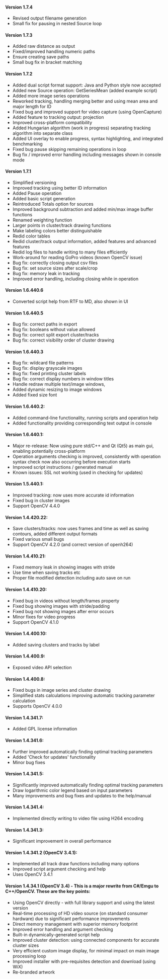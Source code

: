 #### Version 1.7.4
* Revised output filename generation
* Small fix for pausing in nested Source loop

#### Version 1.7.3
* Added raw distance as output
* Fixed/improved handling numeric paths
* Ensure creating save paths
* Small bug fix in bracket matching

#### Version 1.7.2
* Added dual script format support: Java and Python style now accepted
* Added new Source operation: GetSeriesMean (added example script)
* Added more image series operations
* Reworked tracking, handling merging better and using mean area and major length for ID
* Fixed bug and improved support for video capture (using OpenCapture)
* Added feature to tracking output: projection
* Improved cross-platform compatibility
* Added Hungarian algorithm (work in progress) separating tracking algorithm into separate class
* Added UI overlay to enable progress, syntax highlighting, and integrated benchmarking
* Fixed bug pause skipping remaining operations in loop
* Bug fix / improved error handling including messages shown in console mode

#### Version 1.7.1
* Simplified versioning
* Improved tracking using better ID information
* Added Pause operation
* Added basic script generation
* Reintroduced Totals option for sources
* Improved background subtraction and added min/max image buffer functions
* Renamed weighting function
* Larger points in cluster/track drawing functions
* Make labeling colors better distinguishable
* Redid color tables
* Redid cluster/track output information, added features and advanced features
* Redid log files to handle writing to many files efficiently
* Work-around for reading GoPro videos (known OpenCV issue)
* Bug fix: correctly closing output csv files
* Bug fix: set source sizes after scale/crop
* Bug fix: memory leak in tracking
* Improved error handling, including closing while in operation

#### Version 1.6.440.6
* Converted script help from RTF to MD, also shown in UI

#### Version 1.6.440.5
* Bug fix: correct paths in export
* Bug fix: booleans without value allowed
* Bug fix: correct split export cluster/tracks
* Bug fix: correct visibility order of cluster drawing

#### Version 1.6.440.3
* Bug fix: wildcard file patterns
* Bug fix: display grayscale images
* Bug fix: fixed printing cluster labels
* Bug fix: correct display numbers in window titles
* Handle redraw multiple text/image windows,
* Added dynamic resizing to image windows
* Added fixed size font

#### Version 1.6.440.2:
* Added command-line functionality, running scripts and operation help
* Added functionality providing corresponding text output in console

#### Version 1.6.440.1:
* Major re-release: Now using pure std/C++ and Qt (Qt5) as main gui, enabling potentially cross-platform
* Operation arguments checking is improved, consistently with operation syntax check now also occurring before execution starts
* Improved script instructions / generated manual
* Known issues: SSL not working (used in checking for updates)

#### Version 1.5.440.1:
* Improved tracking: now uses more accurate id information
* Fixed bug in cluster images
* Support OpenCV 4.4.0

#### Version 1.4.420.22:
* Save clusters/tracks: now uses frames and time as well as saving contours, added different output formats
* Fixed various small bugs
* Support OpenCV 4.2.0 (and correct version of openh264)

#### Version 1.4.410.21:
* Fixed memory leak in showing images with stride
* Use time when saving tracks etc
* Proper file modified detection including auto save on run

#### Version 1.4.410.20:
* Fixed bug in videos without length/frames property
* Fixed bug showing images with stride/padding
* Fixed bug not showing images after error occurs
* Minor fixes for video progress
* Support OpenCV 4.1.0

#### Version 1.4.400.10:
* Added saving clusters and tracks by label

#### Version 1.4.400.9: 
* Exposed video API selection

#### Version 1.4.400.8:
* Fixed bugs in image series and cluster drawing
* Simplified stats calculations improving automatic tracking parameter calculation
* Supports OpenCV 4.0.0

#### Version 1.4.341.7:
* Added GPL license information

#### Version 1.4.341.6:
* Further improved automatically finding optimal tracking parameters
* Added 'Check for updates' functionality
* Minor bug fixes

#### Version 1.4.341.5:
* Significantly improved automatically finding optimal tracking parameters
* Draw logarithmic color legend based on input parameters
* Many improvements and bug fixes and updates to the help/manual

#### Version 1.4.341.4:
* Implemented directly writing to video file using H264 encoding

#### Version 1.4.341.3:
* Significant improvement in overall performance

#### Version 1.4.341.2 (OpenCV 3.4.1):
* Implemented all track draw functions including many options
* Improved script argument checking and help
* Uses OpenCV 3.4.1

#### Version 1.4.34.1 (OpenCV 3.4) - This is a major rewrite from C#/Emgu to C++/OpenCV. These are the key points:
* Using OpenCV directly - with full library support and using the latest version
* Real-time processing of HD video source (on standard consumer hardware) due to significant performance improvements
* Direct memory management with superior memory footprint
* Improved error handling and argument checking
* Built-in dynamically-generated script help
* Improved cluster detection: using connected components for accurate cluster sizes
* Very efficient custom image display, for minimal impact on main image processing loop
* Improved installer with pre-requisites detection and download (using WiX)
* Re-branded artwork
